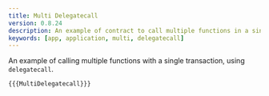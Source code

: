 ```yaml
---
title: Multi Delegatecall
version: 0.8.24
description: An example of contract to call multiple functions in a single transaction
keywords: [app, application, multi, delegatecall]
---
```


An example of calling multiple functions with a single transaction, using `delegatecall`.

```solidity
{{{MultiDelegatecall}}}
```
